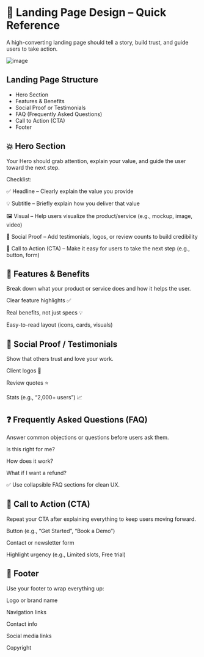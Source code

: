 # 🧩 Landing Page Design – Quick Reference

A high-converting landing page should tell a story, build trust, and guide users to take action.

![image](https://github.com/user-attachments/assets/21117f54-7c7d-47a5-a739-643124bed541)

## Landing Page Structure
- Hero Section
- Features & Benefits
- Social Proof or Testimonials
- FAQ (Frequently Asked Questions)
- Call to Action (CTA)
- Footer

## 💥 Hero Section
Your Hero should grab attention, explain your value, and guide the user toward the next step.

Checklist:

✅ Headline – Clearly explain the value you provide

💡 Subtitle – Briefly explain how you deliver that value

🖼️ Visual – Help users visualize the product/service (e.g., mockup, image, video)

🧠 Social Proof – Add testimonials, logos, or review counts to build credibility

🎯 Call to Action (CTA) – Make it easy for users to take the next step (e.g., button, form)


## 🚀 Features & Benefits
Break down what your product or service does and how it helps the user.

Clear feature highlights ✅

Real benefits, not just specs 💡

Easy-to-read layout (icons, cards, visuals)


## 🌟 Social Proof / Testimonials
Show that others trust and love your work.

Client logos 🏢

Review quotes ⭐

Stats (e.g., “2,000+ users”) 📈


## ❓ Frequently Asked Questions (FAQ)
Answer common objections or questions before users ask them.

Is this right for me?

How does it work?

What if I want a refund?

✅ Use collapsible FAQ sections for clean UX.


## 🚨 Call to Action (CTA)
Repeat your CTA after explaining everything to keep users moving forward.

Button (e.g., “Get Started”, “Book a Demo”)

Contact or newsletter form

Highlight urgency (e.g., Limited slots, Free trial)

##  🦶 Footer
Use your footer to wrap everything up:

Logo or brand name

Navigation links

Contact info

Social media links

Copyright
